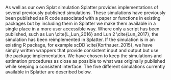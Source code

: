 As well as our own Splat simulation Splatter provides implementations of several previously published simulations. These simulations have previously been published as R code associated with a paper or functions in existing packages but by including them in Splatter we make them available in a single place in a more user accessible way. Where only a script has been published, such as Lun \cite{L_Lun_2016} and Lun 2 \cite{Lun_2017}, the simulation has been reimplemented in Splatter. If the simulation is in an existing R package, for example scDD \cite{Korthauer_2015}, we have simply written wrappers that provide consistent input and output but use the package implementation. We have chosen to keep the simulations and estimation procedures as close as possible to what was originally published while keeping a consistent interface. The five different simulations currently available in Splatter are described below.
